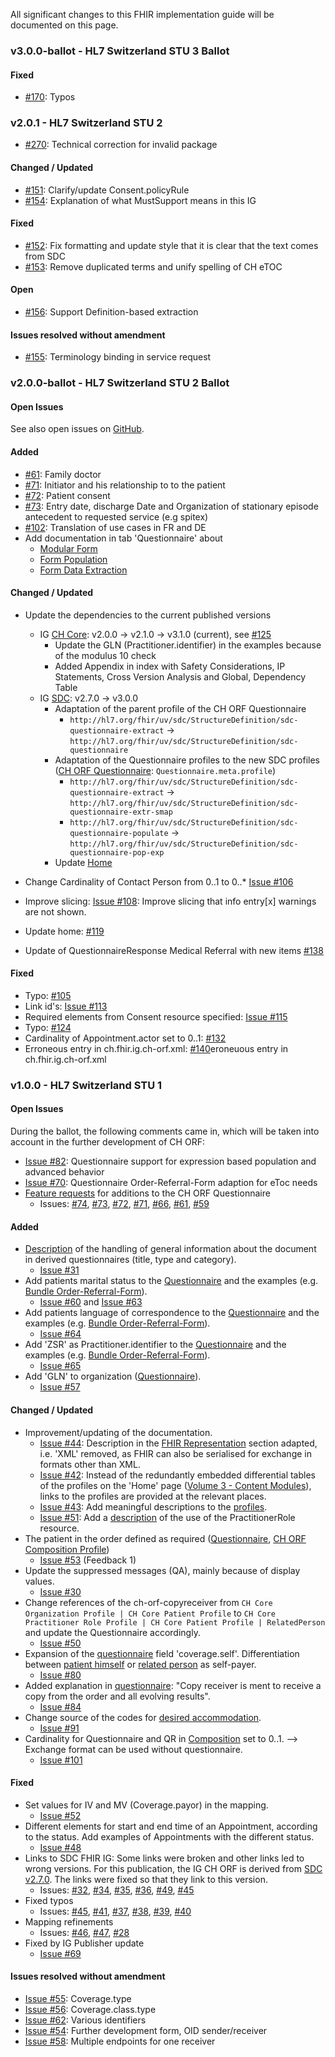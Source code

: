 
All significant changes to this FHIR implementation guide will be documented on this page.   

### v3.0.0-ballot - HL7 Switzerland STU 3 Ballot

#### Fixed
* [#170](https://github.com/hl7ch/ch-orf/issues/170): Typos

### v2.0.1 - HL7 Switzerland STU 2

* [#270](https://github.com/hl7ch/ch-core/issues/270): Technical correction for invalid package

#### Changed / Updated
* [#151](https://github.com/hl7ch/ch-orf/issues/151): Clarify/update Consent.policyRule
* [#154](https://github.com/hl7ch/ch-orf/issues/154): Explanation of what MustSupport means in this IG

#### Fixed
* [#152](https://github.com/hl7ch/ch-orf/issues/152): Fix formatting and update style that it is clear that the text comes from SDC
* [#153](https://github.com/hl7ch/ch-orf/issues/153): Remove duplicated terms and unify spelling of CH eTOC

#### Open
* [#156](https://github.com/hl7ch/ch-orf/issues/156): Support Definition-based extraction 

#### Issues resolved without amendment
* [#155](https://github.com/hl7ch/ch-orf/issues/155): Terminology binding in service request

### v2.0.0-ballot - HL7 Switzerland STU 2 Ballot

#### Open Issues

See also open issues on [GitHub](https://github.com/hl7ch/ch-orf/issues).

#### Added
* [#61](https://github.com/hl7ch/ch-orf/issues/61): Family doctor
* [#71](https://github.com/hl7ch/ch-orf/issues/71): Initiator and his relationship to to the patient
* [#72](https://github.com/hl7ch/ch-orf/issues/72): Patient consent
* [#73](https://github.com/hl7ch/ch-orf/issues/73): Entry date, discharge Date and Organization of stationary episode antecedent to requested service (e.g spitex)
* [#102](https://github.com/hl7ch/ch-orf/issues/102): Translation of use cases in FR and DE
* Add documentation in tab 'Questionnaire' about
   * [Modular Form](modular-form.html)
   * [Form Population](form-population.html)
   * [Form Data Extraction](form-data-extraction.html)

#### Changed / Updated
* Update the dependencies to the current published versions
   * IG [CH Core](http://fhir.ch/ig/ch-core/history.html): v2.0.0 -> v2.1.0 -> v3.1.0 (current), see [#125](https://github.com/hl7ch/ch-orf/issues/125)
      * Update the GLN (Practitioner.identifier) in the examples because of the modulus 10 check 
      * Added Appendix in index with Safety Considerations, IP Statements, Cross Version Analysis and Global, Dependency Table
   * IG [SDC](http://hl7.org/fhir/uv/sdc/history.html): v2.7.0 -> v3.0.0
      * Adaptation of the parent profile of the CH ORF Questionnaire
         * `http://hl7.org/fhir/uv/sdc/StructureDefinition/sdc-questionnaire-extract` -> `http://hl7.org/fhir/uv/sdc/StructureDefinition/sdc-questionnaire`
      * Adaptation of the Questionnaire profiles to the new SDC profiles ([CH ORF Questionnaire](Questionnaire-order-referral-form.json.html): `Questionnaire.meta.profile`)
         * `http://hl7.org/fhir/uv/sdc/StructureDefinition/sdc-questionnaire-extract` -> `http://hl7.org/fhir/uv/sdc/StructureDefinition/sdc-questionnaire-extr-smap`
         * `http://hl7.org/fhir/uv/sdc/StructureDefinition/sdc-questionnaire-populate` -> `http://hl7.org/fhir/uv/sdc/StructureDefinition/sdc-questionnaire-pop-exp`
      * Update [Home](index.html) 
* Change Cardinality of Contact Person from 0..1 to 0..* [Issue #106](https://github.com/hl7ch/ch-orf/issues/106)
  
* Improve slicing: [Issue #108](https://github.com/hl7ch/ch-orf/issues/108): Improve slicing that info entry[x] warnings are not shown.
* Update home: [#119](https://github.com/hl7ch/ch-orf/issues/119)
* Update of QuestionnaireResponse Medical Referral with new items [#138](https://github.com/hl7ch/ch-orf/issues/138)


#### Fixed
* Typo: [#105](https://github.com/hl7ch/ch-orf/issues/105)
* Link id's: [Issue #113](https://github.com/hl7ch/ch-orf/issues/113)
* Required elements from Consent resource specified: [Issue #115](https://github.com/hl7ch/ch-orf/issues/115)
* Typo: [#124](https://github.com/hl7ch/ch-orf/issues/124)
* Cardinality of Appointment.actor set to 0..1: [#132](https://github.com/hl7ch/ch-orf/issues/132)
* Erroneous entry in ch.fhir.ig.ch-orf.xml: [#140](https://github.com/hl7ch/ch-orf/issues/140)eroneuous entry in ch.fhir.ig.ch-orf.xml


### v1.0.0 - HL7 Switzerland STU 1

#### Open Issues
During the ballot, the following comments came in, which will be taken into account in the further development of CH ORF:
* [Issue #82](https://github.com/hl7ch/ch-orf/issues/82): Questionnaire support for expression based population and advanced behavior 
* [Issue #70](https://github.com/hl7ch/ch-orf/issues/70): Questionnaire Order-Referral-Form adaption for eToc needs
* [Feature requests](https://github.com/hl7ch/ch-orf/issues?q=is%3Aissue+is%3Aopen+label%3A%22feature+request%22) for additions to the CH ORF Questionnaire
   * Issues: [#74](https://github.com/hl7ch/ch-orf/issues/74), [#73](https://github.com/hl7ch/ch-orf/issues/73), [#72](https://github.com/hl7ch/ch-orf/issues/72), [#71](https://github.com/hl7ch/ch-orf/issues/71), [#66](https://github.com/hl7ch/ch-orf/issues/66), [#61](https://github.com/hl7ch/ch-orf/issues/61), [#59](https://github.com/hl7ch/ch-orf/issues/59)

#### Added
* [Description](index.html#composition-resource) of the handling of general information about the document in derived questionnaires (title, type and category).
   * [Issue #31](https://github.com/hl7ch/ch-orf/issues/31) 
* Add patients marital status to the [Questionnaire](Questionnaire-order-referral-form.html) and the examples (e.g. [Bundle Order-Referral-Form](Bundle-bundle-order-referral-form.html)).
   * [Issue #60](https://github.com/hl7ch/ch-orf/issues/60) and [Issue #63](https://github.com/hl7ch/ch-orf/issues/63)    
* Add patients language of correspondence to the [Questionnaire](Questionnaire-order-referral-form.html) and the examples (e.g. [Bundle Order-Referral-Form](Bundle-bundle-order-referral-form.html)).
   * [Issue #64](https://github.com/hl7ch/ch-orf/issues/64) 
* Add 'ZSR' as Practitioner.identifier to the [Questionnaire](Questionnaire-order-referral-form.html) and the examples (e.g. [Bundle Order-Referral-Form](Bundle-bundle-order-referral-form.html)).
   * [Issue #65](https://github.com/hl7ch/ch-orf/issues/65) 
* Add 'GLN' to organization ([Questionnaire](Questionnaire-order-referral-form.html)).
   * [Issue #57](https://github.com/hl7ch/ch-orf/issues/57)

#### Changed / Updated
* Improvement/updating of the documentation.
   * [Issue #44](https://github.com/hl7ch/ch-orf/issues/44): Description in the [FHIR Representation](index.html#fhir-representation) section adapted, i.e. 'XML' removed, as FHIR can also be serialised for exchange in formats other than XML.
   * [Issue #42](https://github.com/hl7ch/ch-orf/issues/42): Instead of the redundantly embedded differential tables of the profiles on the 'Home' page ([Volume 3 - Content Modules](index.html#volume-3-%E2%80%93-content-modules)), links to the profiles are provided at the relevant places.
   * [Issue #43](https://github.com/hl7ch/ch-orf/issues/43): Add meaningful descriptions to the [profiles](profiles.html).
   * [Issue #51](https://github.com/hl7ch/ch-orf/issues/51): Add a [description](index.html#generic-elements-of-a-questionnaire) of the use of the PractitionerRole resource.
* The patient in the order defined as required ([Questionnaire](Questionnaire-order-referral-form.html), [CH ORF Composition Profile](StructureDefinition-ch-orf-composition.html))
   * [Issue #53](https://github.com/hl7ch/ch-orf/issues/53) (Feedback 1)
* Update the suppressed messages (QA), mainly because of display values.
   * [Issue #30](https://github.com/hl7ch/ch-orf/issues/30)
* Change references of the ch-orf-copyreceiver from `CH Core Organization Profile | CH Core Patient Profile` to `CH Core Practitioner Role Profile | CH Core Patient Profile | RelatedPerson` and update the Questionnaire accordingly.
   * [Issue #50](https://github.com/hl7ch/ch-orf/issues/50)
* Expansion of the [questionnaire](Questionnaire-order-referral-form.html) field 'coverage.self'. Differentiation between [patient himself](Coverage-CoverageSelfPatient.html) or [related person](Coverage-CoverageSelfRelatedPerson.html) as self-payer.
   * [Issue #80](https://github.com/hl7ch/ch-orf/issues/80)
* Added explanation in [questionnaire](Questionnaire-order-referral-form.html): "Copy receiver is ment to receive a copy from the order and all evolving results".
   * [Issue #84](https://github.com/hl7ch/ch-orf/issues/84) 
* Change source of the codes for [desired accommodation](ValueSet-ch-orf-vs-desiredaccommodation.html).
   * [Issue #91](https://github.com/hl7ch/ch-orf/issues/91)
* Cardinality for Questionnaire and QR in [Composition](StructureDefinition-ch-orf-composition.html) set to 0..1. --> Exchange format can be used without questionnaire.
    * [Issue #101](https://github.com/hl7ch/ch-orf/issues/101) 

#### Fixed
* Set values for IV and MV (Coverage.payor) in the mapping.
   * [Issue #52](https://github.com/hl7ch/ch-orf/issues/52)
* Different elements for start and end time of an Appointment, according to the status. Add examples of Appointments with the different status.
   * [Issue #48](https://github.com/hl7ch/ch-orf/issues/48)  
* Links to SDC FHIR IG: Some links were broken and other links led to wrong versions. For this publication, the IG CH ORF is derived from [SDC v2.7.0](http://hl7.org/fhir/uv/sdc/2019May/). The links were fixed so that they link to this version.
   * Issues: [#32](https://github.com/hl7ch/ch-orf/issues/32), [#34](https://github.com/hl7ch/ch-orf/issues/34), [#35](https://github.com/hl7ch/ch-orf/issues/35), [#36](https://github.com/hl7ch/ch-orf/issues/36), [#49](https://github.com/hl7ch/ch-orf/issues/49), [#45](https://github.com/hl7ch/ch-orf/issues/45)
* Fixed typos
   * Issues: [#45](https://github.com/hl7ch/ch-orf/issues/45), [#41](https://github.com/hl7ch/ch-orf/issues/41), [#37](https://github.com/hl7ch/ch-orf/issues/37), [#38](https://github.com/hl7ch/ch-orf/issues/38), [#39](https://github.com/hl7ch/ch-orf/issues/39), [#40](https://github.com/hl7ch/ch-orf/issues/40)
* Mapping refinements
   * Issues: [#46](https://github.com/hl7ch/ch-orf/issues/46), [#47](https://github.com/hl7ch/ch-orf/issues/47), [#28](https://github.com/hl7ch/ch-orf/issues/28)
* Fixed by IG Publisher update
   * [Issue #69](https://github.com/hl7ch/ch-orf/issues/69)

#### Issues resolved without amendment
* [Issue #55](https://github.com/hl7ch/ch-orf/issues/55): Coverage.type
* [Issue #56](https://github.com/hl7ch/ch-orf/issues/56): Coverage.class.type
* [Issue #62](https://github.com/hl7ch/ch-orf/issues/62): Various identifiers
* [Issue #54](https://github.com/hl7ch/ch-orf/issues/54): Further development form, OID sender/receiver
* [Issue #58](https://github.com/hl7ch/ch-orf/issues/58): Multiple endpoints for one receiver 